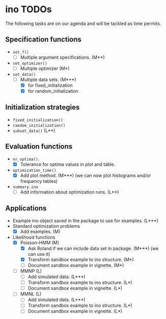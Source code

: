 # ino TODOs

The following tasks are on our agenda and will be tackled as time permits.

## Specification functions

- `set_f()`
  - [ ] Multiple argument specifications. (M**)
- `set_optimizer()`
  - [ ] Multiple optimizer (M*)
- `set_data()`
  - [ ] Multiple data sets. (M***)
      - [x] for fixed_initialization
      - [x] for random_initialization
      
## Initialization strategies

- `fixed_initialization()`
- `random_initialization()`
- `subset_data()` (L**)

## Evaluation functions

- `nr_optima()`. 
  - [x] Tolerance for optima values in plot and table.
- `optimization_time()`
  - [x] Add plot method. (M***) (we can now plot histograms and/or frequency tables)
- `summary.ino`
  - [ ] Add information about optimization runs. (L**)

## Applications

- Example ino object saved in the package to use for examples. (L***)
- Standard optimization problems
  - [x] Add examples. (M)
- Likelihood functions
  - [x] Poisson-HMM (M)
    - [x] Ask Roland if we can include data set in package. (M***) (we can use it)
    - [x] Transform sandbox example to ino structure. (M*)
    - [ ] Document sandbox example in vignette. (M*)
  - [ ] MMNP (L)
    - [ ] Add simulated data. (L***)
    - [ ] Transform sandbox example to ino structure. (L*)
    - [ ] Document sandbox example in vignette. (L*)
  - [ ] MMNL (L)
    - [ ] Add simulated data. (L***)
    - [ ] Transform sandbox example to ino structure. (L*)
    - [ ] Document sandbox example in vignette. (L*)
